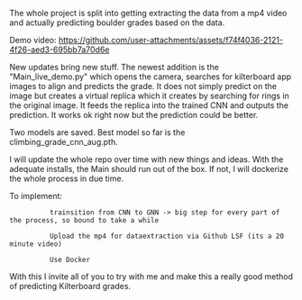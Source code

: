 The whole project is split into getting extracting the data from a mp4 video and actually predicting boulder grades based on the data.

Demo video:
https://github.com/user-attachments/assets/f74f4036-2121-4f26-aed3-695bb7a70d6e


New updates bring new stuff. The newest addition is the "Main_live_demo.py" which opens the camera, searches for kilterboard app images to align and predicts the grade. 
It does not simply predict on the image but creates a virtual replica which it creates by searching for rings in the original image. It feeds the replica into the trained CNN and outputs the prediction. It works ok right now but the prediction could be better.

Two models are saved. Best model so far is the climbing_grade_cnn_aug.pth.


I will update the whole repo over time with new things and ideas. 
With the adequate installs, the Main should run out of the box. If not, I will dockerize the whole process in due time.


To implement: 
              
              trainsition from CNN to GNN -> big step for every part of the process, so bound to take a while

              Upload the mp4 for dataextraction via Github LSF (its a 20 minute video)

              Use Docker
              
              
                 
  With this I invite all of you to try with me and make this a really good method of predicting Kilterboard grades.
